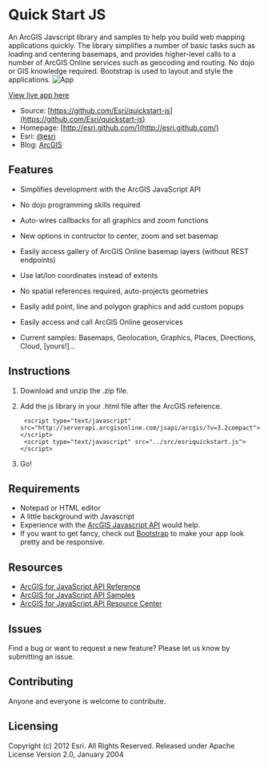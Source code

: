 # Quick Start JS

An ArcGIS Javscript library and samples to help you build web mapping applications quickly.  The library simplifies a number of basic tasks such as loading and centering basemaps, and provides higher-level calls to a number of ArcGIS Online services such as geocoding and routing.  No dojo or GIS knowledge required.  Bootstrap is used to layout and style the applications. ![App](http://edn1.esri.com/quickstartjs/snapshot.png) 

[View live app here](http://edn1.esri.com/quickstartjs/demo/landingpage.html)

* Source: [https://github.com/Esri/quickstart-js](https://github.com/Esri/quickstart-js)
* Homepage: [http://esri.github.com/](http://esri.github.com/)
* Esri: [@esri](http://twitter.com/esri)
* Blog: [ArcGIS](http://blogs.esri.com/esri/arcgis/)

## Features
* Simplifies development with the ArcGIS JavaScript API
* No dojo programming skills required
* Auto-wires callbacks for all graphics and zoom functions
* New options in contructor to center, zoom and set basemap
* Easily access gallery of ArcGIS Online basemap layers (without REST endpoints) 
* Use lat/lon coordinates instead of extents
* No spatial references required, auto-projects geometries
* Easily add point, line and polygon graphics and add custom popups 
* Easily access and call ArcGIS Online geoservices 

* Current samples: Basemaps, Geolocation, Graphics, Places, Directions, Cloud, [yours!]...

## Instructions

1. Download and unzip the .zip file.
2. Add the js library in your .html file after the ArcGIS reference.

        <script type="text/javascript" src="http://serverapi.arcgisonline.com/jsapi/arcgis/?v=3.2compact"></script>
        <script type="text/javascript" src="../src/esriquickstart.js"></script>

3. Go!

## Requirements

* Notepad or HTML editor
* A little background with Javascript
* Experience with the [ArcGIS Javascript API](http://www.esri.com/) would help.
* If you want to get fancy, check out [Bootstrap](http://twitter.github.com/bootstrap) to make your app look pretty and be responsive.

## Resources

* [ArcGIS for JavaScript API Reference](http://help.arcgis.com/en/webapi/javascript/arcgis/help/jsapi_start.htm)
* [ArcGIS for JavaScript API Samples](http://help.arcgis.com/en/webapi/javascript/arcgis/help/jssamples_start.htm)
* [ArcGIS for JavaScript API Resource Center](http://help.arcgis.com/en/webapi/javascript/arcgis/index.html)

## Issues

Find a bug or want to request a new feature?  Please let us know by submitting an issue.

## Contributing

Anyone and everyone is welcome to contribute. 

## Licensing
Copyright (c) 2012 Esri. All Rights Reserved.
Released under Apache License Version 2.0, January 2004